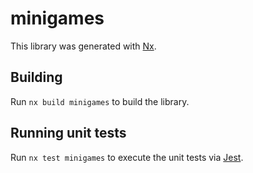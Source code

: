 # minigames

This library was generated with [Nx](https://nx.dev).

## Building

Run `nx build minigames` to build the library.

## Running unit tests

Run `nx test minigames` to execute the unit tests via [Jest](https://jestjs.io).
